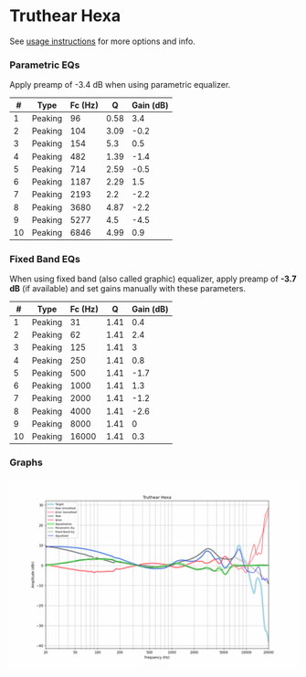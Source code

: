 # Truthear Hexa
See [usage instructions](https://github.com/jaakkopasanen/AutoEq#usage) for more options and info.

### Parametric EQs
Apply preamp of -3.4 dB when using parametric equalizer.

|   # | Type    |   Fc (Hz) |    Q |   Gain (dB) |
|-----|---------|-----------|------|-------------|
|   1 | Peaking |        96 | 0.58 |         3.4 |
|   2 | Peaking |       104 | 3.09 |        -0.2 |
|   3 | Peaking |       154 | 5.3  |         0.5 |
|   4 | Peaking |       482 | 1.39 |        -1.4 |
|   5 | Peaking |       714 | 2.59 |        -0.5 |
|   6 | Peaking |      1187 | 2.29 |         1.5 |
|   7 | Peaking |      2193 | 2.2  |        -2.2 |
|   8 | Peaking |      3680 | 4.87 |        -2.2 |
|   9 | Peaking |      5277 | 4.5  |        -4.5 |
|  10 | Peaking |      6846 | 4.99 |         0.9 |

### Fixed Band EQs
When using fixed band (also called graphic) equalizer, apply preamp of **-3.7 dB** (if available) and set gains manually with these parameters.

|   # | Type    |   Fc (Hz) |    Q |   Gain (dB) |
|-----|---------|-----------|------|-------------|
|   1 | Peaking |        31 | 1.41 |         0.4 |
|   2 | Peaking |        62 | 1.41 |         2.4 |
|   3 | Peaking |       125 | 1.41 |         3   |
|   4 | Peaking |       250 | 1.41 |         0.8 |
|   5 | Peaking |       500 | 1.41 |        -1.7 |
|   6 | Peaking |      1000 | 1.41 |         1.3 |
|   7 | Peaking |      2000 | 1.41 |        -1.2 |
|   8 | Peaking |      4000 | 1.41 |        -2.6 |
|   9 | Peaking |      8000 | 1.41 |         0   |
|  10 | Peaking |     16000 | 1.41 |         0.3 |

### Graphs
![](./Truthear%20Hexa.png)
